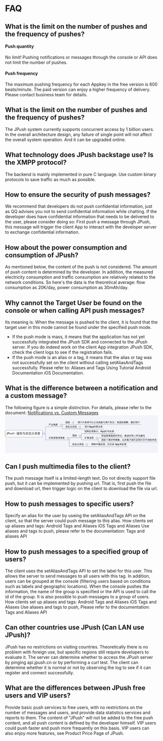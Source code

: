 # FAQ

<style>
img[alt=jpush_ios_v] { width: 500px; }
img[alt=jpush_android_so] { width: 800px; }
</style>

## What is the limit on the number of pushes and the frequency of pushes?

#### Push quantity

No limit!
Pushing notifications or messages through the console or API does not limit the number of pushes.

#### Push frequency

The maximum pushing frequency for each Appkey in the free version is 600 beats/minute.
The paid version can enjoy a higher frequency of delivery. Please contact business team for details.

## What is the limit on the number of pushes and the frequency of pushes?

The JPush system currently supports concurrent access by 1 billion users.
In the overall architecture design, any failure of single point will not affect the overall system operation. And it can be upgraded online.

## What technology does JPush backstage use? Is the XMPP protocol?

The backend is mainly implemented in pure C language.
Use custom binary protocols to save traffic as much as possible.

## How to ensure the security of push messages?

We recommend that developers do not push confidential information, just as QQ advises you not to send confidential information while chatting.
If the developer does have confidential information that needs to be delivered to the user, please consider doing so:
First push a message through JPush, this message will trigger the client App to interact with the developer server to exchange confidential information.

## How about the power consumption and consumption of JPush?

As mentioned below, the content of the push is not considered. The amount of push content is determined by the developer.
In addition, the measured electricity consumption and traffic consumption are relatively related to the network conditions.
So here's the data is the theoretical average: flow consumption as 20K/day, power consumption as 30mAh/day.

## Why cannot the Target User be found on the console or when calling API push messages?

Its meaning is: When the message is pushed to the client, it is found that the target user in this mode cannot be found under the specified push mode.

+ If the push mode is mass, it means that the application has not yet successfully integrated the JPush SDK and connected to the JPush server. If you do indeed work on the client App integration JPush SDK, check the client logs to see if the registration fails.
+ If the push mode is an alias or a tag, it means that the alias or tag was not successfully set on the client without calling setAliasAndTags successfully. Please refer to: Aliases and Tags Using Tutorial Android Documentation iOS Documentation.

## What is the difference between a notification and a custom message?

The following figure is a simple distinction. For details, please refer to the document: [Notifications vs. Custom Messages](../client/Android/android_senior/#vs)
![](image/jpush_notification_vs_msg.png)

## Can I push multimedia files to the client?

The push message itself is a limited-length text.
Do not directly support file push, but it can be implemented by pushing url.
That is, first push the file and download url, then trigger logic on the client to download the file via url.

## How to push messages to specific users?

Specify an alias for the user by useing the setAliasAndTags API on the client, so that the server could push message to this alias.
How clients set up aliases and tags: Android Tags and Aliases iOS Tags and Aliases
Use aliases and tags to push, please refer to the documentation: Tags and aliases API

## How to push messages to a specified group of users?

The client uses the setAliasAndTags API to set the label for this user. This allows the server to send messages to all users with this tag.
In addition, users can be grouped at the console (filtering users based on conditions such as labels and geographic locations). When the console pushes the information, the name of the group is specified or the API is used to call the id of the group. It is also possible to push messages to a group of users.
How clients set up aliases and tags: Android Tags and Aliases iOS Tags and Aliases
Use aliases and tags to push, Please refer to the documentation: Tags and Aliases API

## Can other countries use JPush (Can LAN use JPush)?

JPush has no restrictions on visiting countries. Theoretically there is no problem with foreign use, but specific regions still require developers to evaluate it.
The server can determine whether to access the JPush server by pinging api.jpush.cn or by performing a curl test.
The client can determine whether it is normal or not by observing the log to see if it can register and connect successfully.

## What are the differences between JPush free users and VIP users?

Provide basic push services to free users, with no restrictions on the number of messages and users, and provide data statistics services and reports to them. The content of "JPush" will not be added to the free push content, and all push content is defined by the developer himself.
VIP users could push faster and push more frequently on this basis. VIP users can also enjoy more features, see Product Price Page of JPush.
